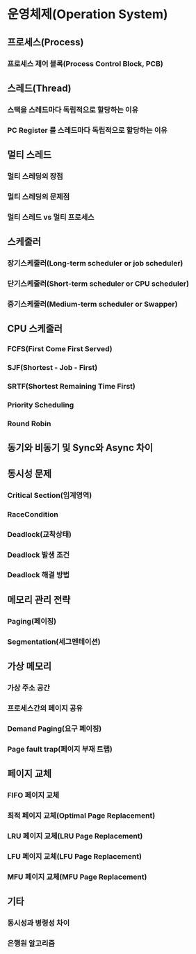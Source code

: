 
# 운영체제(Operation System)
## 프로세스(Process)
### 프로세스 제어 블록(Process Control Block, PCB)
## 스레드(Thread)
### 스택을 스레드마다 독립적으로 할당하는 이유
### PC Register 를 스레드마다 독립적으로 할당하는 이유
## 멀티 스레드
### 멀티 스레딩의 장점
### 멀티 스레딩의 문제점
### 멀티 스레드 vs 멀티 프로세스
## 스케줄러
### 장기스케줄러(Long-term scheduler or job scheduler)
### 단기스케줄러(Short-term scheduler or CPU scheduler)
### 중기스케줄러(Medium-term scheduler or Swapper)
## CPU 스케줄러
### FCFS(First Come First Served)
### SJF(Shortest - Job - First)
### SRTF(Shortest Remaining Time First)
### Priority Scheduling
### Round Robin
## 동기와 비동기 및 Sync와 Async 차이
## 동시성 문제 
### Critical Section(임계영역)
### RaceCondition
### Deadlock(교착상태)
### Deadlock 발생 조건 
### Deadlock 해결 방법  
## 메모리 관리 전략
### Paging(페이징)
### Segmentation(세그멘테이션)
## 가상 메모리
### 가상 주소 공간
### 프로세스간의 페이지 공유
### Demand Paging(요구 페이징)
### Page fault trap(페이지 부재 트랩)
## 페이지 교체
### FIFO 페이지 교체
### 최적 페이지 교체(Optimal Page Replacement)
### LRU 페이지 교체(LRU Page Replacement)
### LFU 페이지 교체(LFU Page Replacement)
### MFU 페이지 교체(MFU Page Replacement)
## 기타 
### 동시성과 병령성 차이
### 은행원 알고리즘 
